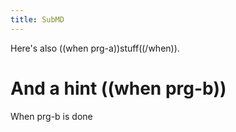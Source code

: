 ```yaml
---
title: SubMD
---
```


Here's also ((when prg-a))stuff((/when)).

# And a hint ((when prg-b))
When prg-b is done